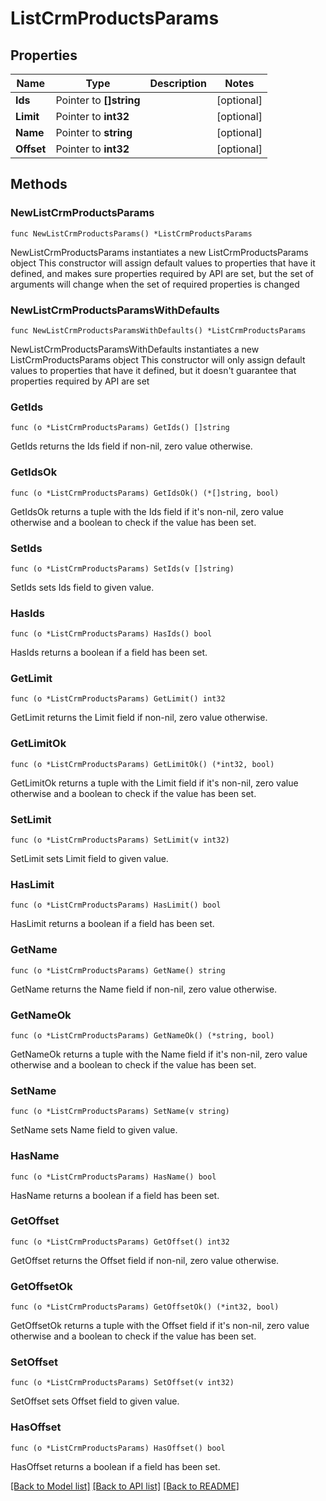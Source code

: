 # ListCrmProductsParams

## Properties

Name | Type | Description | Notes
------------ | ------------- | ------------- | -------------
**Ids** | Pointer to **[]string** |  | [optional] 
**Limit** | Pointer to **int32** |  | [optional] 
**Name** | Pointer to **string** |  | [optional] 
**Offset** | Pointer to **int32** |  | [optional] 

## Methods

### NewListCrmProductsParams

`func NewListCrmProductsParams() *ListCrmProductsParams`

NewListCrmProductsParams instantiates a new ListCrmProductsParams object
This constructor will assign default values to properties that have it defined,
and makes sure properties required by API are set, but the set of arguments
will change when the set of required properties is changed

### NewListCrmProductsParamsWithDefaults

`func NewListCrmProductsParamsWithDefaults() *ListCrmProductsParams`

NewListCrmProductsParamsWithDefaults instantiates a new ListCrmProductsParams object
This constructor will only assign default values to properties that have it defined,
but it doesn't guarantee that properties required by API are set

### GetIds

`func (o *ListCrmProductsParams) GetIds() []string`

GetIds returns the Ids field if non-nil, zero value otherwise.

### GetIdsOk

`func (o *ListCrmProductsParams) GetIdsOk() (*[]string, bool)`

GetIdsOk returns a tuple with the Ids field if it's non-nil, zero value otherwise
and a boolean to check if the value has been set.

### SetIds

`func (o *ListCrmProductsParams) SetIds(v []string)`

SetIds sets Ids field to given value.

### HasIds

`func (o *ListCrmProductsParams) HasIds() bool`

HasIds returns a boolean if a field has been set.

### GetLimit

`func (o *ListCrmProductsParams) GetLimit() int32`

GetLimit returns the Limit field if non-nil, zero value otherwise.

### GetLimitOk

`func (o *ListCrmProductsParams) GetLimitOk() (*int32, bool)`

GetLimitOk returns a tuple with the Limit field if it's non-nil, zero value otherwise
and a boolean to check if the value has been set.

### SetLimit

`func (o *ListCrmProductsParams) SetLimit(v int32)`

SetLimit sets Limit field to given value.

### HasLimit

`func (o *ListCrmProductsParams) HasLimit() bool`

HasLimit returns a boolean if a field has been set.

### GetName

`func (o *ListCrmProductsParams) GetName() string`

GetName returns the Name field if non-nil, zero value otherwise.

### GetNameOk

`func (o *ListCrmProductsParams) GetNameOk() (*string, bool)`

GetNameOk returns a tuple with the Name field if it's non-nil, zero value otherwise
and a boolean to check if the value has been set.

### SetName

`func (o *ListCrmProductsParams) SetName(v string)`

SetName sets Name field to given value.

### HasName

`func (o *ListCrmProductsParams) HasName() bool`

HasName returns a boolean if a field has been set.

### GetOffset

`func (o *ListCrmProductsParams) GetOffset() int32`

GetOffset returns the Offset field if non-nil, zero value otherwise.

### GetOffsetOk

`func (o *ListCrmProductsParams) GetOffsetOk() (*int32, bool)`

GetOffsetOk returns a tuple with the Offset field if it's non-nil, zero value otherwise
and a boolean to check if the value has been set.

### SetOffset

`func (o *ListCrmProductsParams) SetOffset(v int32)`

SetOffset sets Offset field to given value.

### HasOffset

`func (o *ListCrmProductsParams) HasOffset() bool`

HasOffset returns a boolean if a field has been set.


[[Back to Model list]](../README.md#documentation-for-models) [[Back to API list]](../README.md#documentation-for-api-endpoints) [[Back to README]](../README.md)


